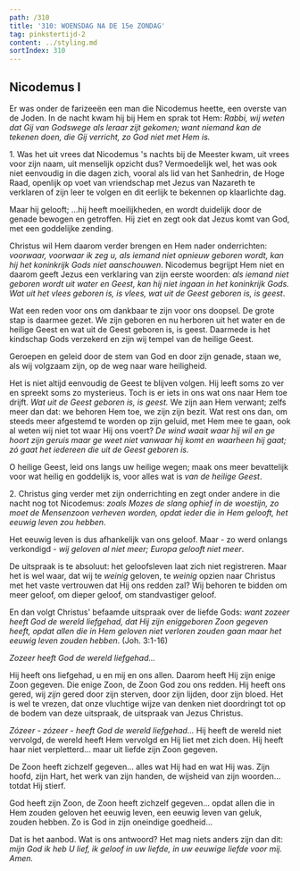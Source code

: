 ```yaml
---
path: /310
title: '310: WOENSDAG NA DE 15e ZONDAG'
tag: pinkstertijd-2
content: ../styling.md
sortIndex: 310
---
```


## Nicodemus I

Er was onder de farizeeën een man die Nicodemus heette, een overste van de Joden. In de nacht kwam hij bij Hem en sprak tot Hem: _Rabbi, wij weten dat Gij van Godswege als leraar zijt gekomen; want niemand kan de tekenen doen, die Gij verricht, zo God niet met Hem is._

1\. Was het uit vrees dat Nicodemus 's nachts bij de Meester kwam, uit vrees voor zijn naam, uit menselijk opzicht dus? Vermoedelijk wel, het was ook niet eenvoudig in die dagen zich, vooral als lid van het Sanhedrin, de Hoge Raad, openlijk op voet van vriendschap met Jezus van Nazareth te verklaren of zijn leer te volgen en dit eerlijk te bekennen op klaarlichte dag.

Maar hij gelooft; ...hij heeft moeilijkheden, en wordt duidelijk door de genade bewogen en getroffen. Hij ziet en zegt ook dat Jezus komt van God, met een goddelijke zending.

Christus wil Hem daarom verder brengen en Hem nader onderrichten: _voorwaar, voorwaar ik zeg u, als iemand niet opnieuw geboren wordt, kan hij het koninkrijk Gods niet aanschouwen_. Nicodemus begrijpt Hem niet en daarom geeft Jezus een verklaring van zijn eerste woorden: _als iemand niet geboren wordt uit water en Geest, kan hij niet ingaan in het koninkrijk Gods. Wat uit het vlees geboren is, is vlees, wat uit de Geest geboren is, is geest_.

Wat een reden voor ons om dankbaar te zijn voor ons doopsel. De grote stap is daarmee gezet. We zijn geboren en nu herboren uit het water en de heilige Geest en wat uit de Geest geboren is, is geest. Daarmede is het kindschap Gods verzekerd en zijn wij tempel van de heilige Geest.

Geroepen en geleid door de stem van God en door zijn genade, staan we, als wij volgzaam zijn, op de weg naar ware heiligheid.

Het is niet altijd eenvoudig de Geest te blijven volgen. Hij leeft soms zo ver en spreekt soms zo mysterieus. Toch is er iets in ons wat ons naar Hem toe drijft. _Wat uit de Geest geboren is, is geest._ We zijn aan Hem verwant; zelfs meer dan dat: we behoren Hem toe, we zijn zijn bezit. Wat rest ons dan, om steeds meer afgestemd te worden op zijn geluid, met Hem mee te gaan, ook al weten wij niet tot waar Hij ons voert? _De wind waait waar hij wil en ge hoort zijn geruis maar ge weet niet vanwaar hij komt en waarheen hij gaat; zó gaat het iedereen die uit de Geest geboren is._

O heilige Geest, leid ons langs uw heilige wegen; maak ons meer bevattelijk voor wat heilig en goddelijk is, voor alles wat is _van de heilige Geest_.

2\. Christus ging verder met zijn onderrichting en zegt onder andere in die nacht nog tot Nicodemus: _zoals Mozes de slang ophief in de woestijn, zo moet de Mensenzoon verheven worden, opdat ieder die in Hem gelooft, het eeuwig leven zou hebben_.

Het eeuwig leven is dus afhankelijk van ons geloof. Maar - zo werd onlangs verkondigd - _wij geloven al niet meer; Europa gelooft niet meer_.

De uitspraak is te absoluut: het geloofsleven laat zich niet registreren. Maar het is wel waar, dat wij te _weinig_ geloven, te _weinig_ opzien naar Christus met het vaste vertrouwen dat Hij ons redden zal? Wij behoren te bidden om meer geloof, om dieper geloof, om standvastiger geloof.

En dan volgt Christus' befaamde uitspraak over de liefde Gods: _want zozeer heeft God de wereld liefgehad, dat Hij zijn eniggeboren Zoon gegeven heeft, opdat allen die in Hem geloven niet verloren zouden gaan maar het eeuwig leven zouden hebben_. (Joh. 3:1-16)

_Zozeer heeft God de wereld liefgehad..._

Hij heeft ons liefgehad, u en mij en ons allen. Daarom heeft Hij zijn enige Zoon gegeven. Die enige Zoon, de Zoon God zou ons redden. Hij heeft ons gered, wij _zijn_ gered door zijn sterven, door zijn lijden, door zijn bloed. Het is wel te vrezen, dat onze vluchtige wijze van denken niet doordringt tot op de bodem van deze uitspraak, de uitspraak van Jezus Christus.

_Zózeer - zózeer - heeft God de wereld liefgehad..._ Hij heeft de wereld niet vervolgd, de wereld heeft Hem vervolgd en Hij liet met zich doen. Hij heeft haar niet verpletterd... maar uit liefde zijn Zoon gegeven.

De Zoon heeft zichzelf gegeven... alles wat Hij had en wat Hij was. Zijn hoofd, zijn Hart, het werk van zijn handen, de wijsheid van zijn woorden... totdat Hij stierf.

God heeft zijn Zoon, de Zoon heeft zichzelf gegeven... opdat allen die in Hem zouden geloven het eeuwig leven, een eeuwig leven van geluk, zouden hebben. Zo is God in zijn oneindige goedheid...

Dat is het aanbod. Wat is ons antwoord? Het mag niets anders zijn dan dit: _mijn God ik heb U lief, ik geloof in uw liefde, in uw eeuwige liefde voor mij. Amen._
